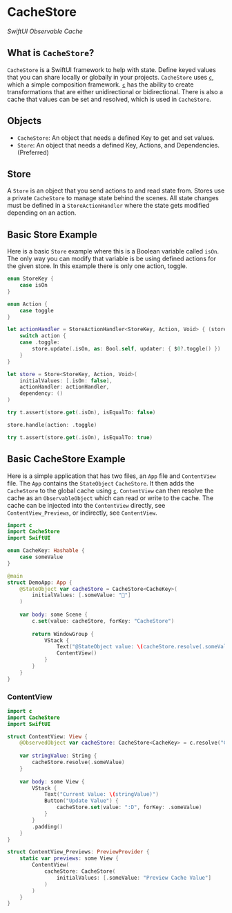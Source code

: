 # CacheStore

*SwiftUI Observable Cache*

## What is `CacheStore`?

`CacheStore` is a SwiftUI framework to help with state. Define keyed values that you can share locally or globally in your projects. `CacheStore` uses [`c`](https://github.com/0xOpenBytes/c), which a simple composition framework. [`c`](https://github.com/0xOpenBytes/c) has the ability to create transformations that are either unidirectional or bidirectional. There is also a cache that values can be set and resolved, which is used in `CacheStore`.

## Objects 
- `CacheStore`: An object that needs a defined Key to get and set values.
- `Store`: An object that needs a defined Key, Actions, and Dependencies. (Preferred)

## Store

A `Store` is an object that you send actions to and read state from. Stores use a private `CacheStore` to manage state behind the scenes. All state changes must be defined in a `StoreActionHandler` where the state gets modified depending on an action.

## Basic Store Example

Here is a basic `Store` example where this is a Boolean variable called `isOn`. The only way you can modify that variable is be using defined actions for the given store. In this example there is only one action, toggle. 

```swift
enum StoreKey {
    case isOn
}

enum Action {
    case toggle
}

let actionHandler = StoreActionHandler<StoreKey, Action, Void> { (store: inout CacheStore<StoreKey>, action: Action, _: Void) in
    switch action {
    case .toggle:
        store.update(.isOn, as: Bool.self, updater: { $0?.toggle() })
    }
}

let store = Store<StoreKey, Action, Void>(
    initialValues: [.isOn: false],
    actionHandler: actionHandler,
    dependency: ()
)

try t.assert(store.get(.isOn), isEqualTo: false)

store.handle(action: .toggle)

try t.assert(store.get(.isOn), isEqualTo: true)
```

## Basic CacheStore Example

Here is a simple application that has two files, an `App` file and `ContentView` file. The `App` contains the `StateObject` `CacheStore`. It then adds the `CacheStore` to the global cache using [`c`](https://github.com/0xOpenBytes/c). `ContentView` can then resolve the cache as an `ObservableObject` which can read or write to the cache. The cache can be injected into the `ContentView` directly, see `ContentView_Previews`, or indirectly, see `ContentView`.

```swift
import c
import CacheStore
import SwiftUI

enum CacheKey: Hashable {
    case someValue
}

@main
struct DemoApp: App {
    @StateObject var cacheStore = CacheStore<CacheKey>(
        initialValues: [.someValue: "🥳"]
    )
    
    var body: some Scene {
        c.set(value: cacheStore, forKey: "CacheStore")
        
        return WindowGroup {
            VStack {
                Text("@StateObject value: \(cacheStore.resolve(.someValue) as String)")
                ContentView()
            }
        }
    }
}

```

### ContentView

```swift
import c
import CacheStore
import SwiftUI

struct ContentView: View {
    @ObservedObject var cacheStore: CacheStore<CacheKey> = c.resolve("CacheStore")
    
    var stringValue: String {
        cacheStore.resolve(.someValue)
    }
    
    var body: some View {
        VStack {
            Text("Current Value: \(stringValue)")
            Button("Update Value") {
                cacheStore.set(value: ":D", forKey: .someValue)
            }
        }
        .padding()
    }
}

struct ContentView_Previews: PreviewProvider {
    static var previews: some View {
        ContentView(
            cacheStore: CacheStore(
                initialValues: [.someValue: "Preview Cache Value"]
            )
        )
    }
}

```
